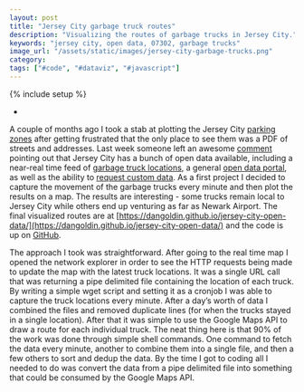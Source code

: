 ```yaml
---
layout: post
title: "Jersey City garbage truck routes"
description: "Visualizing the routes of garbage trucks in Jersey City."
keywords: "jersey city, open data, 07302, garbage trucks"
image_url: "/assets/static/images/jersey-city-garbage-trucks.png"
category:
tags: ["#code", "#dataviz", "#javascript"]
---
```

{% include setup %}

<ul class="thumbnails">
  <li class="span8">
    <div class="thumbnail">
      <amp-img src="{{ IMG_PATH }}jersey-city-garbage-trucks.png" alt="Jersey City garbage trucks"  width="718" height="811" layout="responsive"></amp-img>
    </div>
  </li>
</ul>

A couple of months ago I took a stab at plotting the Jersey City [parking zones](http://dangoldin.com/2015/09/24/mapping-the-jersey-city-parking-zones-ii/) after getting frustrated that the only place to see them was a PDF of streets and addresses. Last week someone left an awesome [comment](http://dangoldin.com/2015/09/24/mapping-the-jersey-city-parking-zones-ii/#comment-2385514530) pointing out that Jersey City has a bunch of open data available, including a near-real time feed of [garbage truck locations](http://www.jciaonline.org/gpsMap.php?view=map), a general [open data portal](http://data.jerseycitynj.gov/), as well as the ability to [request custom data](https://jerseycitynj.seamlessdocs.com/w/records_request). As a first project I decided to capture the movement of the garbage trucks every minute and then plot the results on a map. The results are interesting - some trucks remain local to Jersey City while others end up venturing as far as Newark Airport. The final visualized routes are at [https://dangoldin.github.io/jersey-city-open-data/](https://dangoldin.github.io/jersey-city-open-data/) and the code is up on [GitHub](https://github.com/dangoldin/jersey-city-open-data).

The approach I took was straightforward. After going to the real time map I opened the network explorer in order to see the HTTP requests being made to update the map with the latest truck locations. It was a single URL call that was returning a pipe delimited file containing the location of each truck. By writing a simple wget script and setting it as a cronjob I was able to capture the truck locations every minute. After a day’s worth of data I combined the files and removed duplicate lines (for when the trucks stayed in a single location). After that it was simple to use the Google Maps API to draw a route for each individual truck. The neat thing here is that 90% of the work was done through simple shell commands. One command to fetch the data every minute, another to combine them into a single file, and then a few others to sort and dedup the data. By the time I got to coding all I needed to do was convert the data from a pipe delimited file into something that could be consumed by the Google Maps API.
